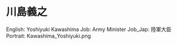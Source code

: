 # 川島義之

English: Yoshiyuki Kawashima
Job: Army Minister
Job_Jap: 陸軍大臣
Portrait: Kawashima_Yoshiyuki.png
